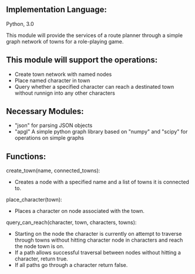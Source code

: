 Implementation Language:
- 
Python, 3.0

This module will provide the services of a route planner through a simple graph network of towns for a role-playing game.

This module will support the operations:
-
- Create town network with named nodes
- Place named character in town
- Query whether a specified character can reach a destinated town without runnign into any other characters

Necessary Modules:
- 
- "json" for parsing JSON objects
- "apgl" A simple python graph library based on "numpy" and "scipy" for operations on simple graphs

Functions:
- 
create_town(name, connected_towns):
- Creates a node with a specified name and a list of towns it is connected to.

place_character(town):
- Places a character on node associated with the town.

query_can_reach(character, town, characters, towns):
- Starting on the node the character is currently on attempt to traverse through towns without hitting character node in characters and reach the node town is on.
- If a path allows successful traversal between nodes without hitting a character, return true.
- If all paths go through a character return false.